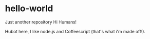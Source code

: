 # hello-world
Just another repository
Hi Humans!

Hubot here, I like node.js and Coffeescript (that's what i'm made off!).
